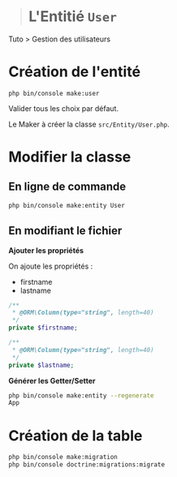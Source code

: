> # L'Entitié `User`
Tuto > Gestion des utilisateurs


# Création de l'entité

```
php bin/console make:user
```

Valider tous les choix par défaut.

Le Maker à créer la classe `src/Entity/User.php`.


# Modifier la classe

## En ligne de commande

```bash
php bin/console make:entity User
```

## En modifiant le fichier

**Ajouter les propriétés**

On ajoute les propriétés :
- firstname
- lastname

```php
/**
 * @ORM\Column(type="string", length=40)
 */
private $firstname;

/**
 * @ORM\Column(type="string", length=40)
 */
private $lastname;
```

**Générer les Getter/Setter**

```bash
php bin/console make:entity --regenerate
App
```


# Création de la table

```bash
php bin/console make:migration
php bin/console doctrine:migrations:migrate
```
